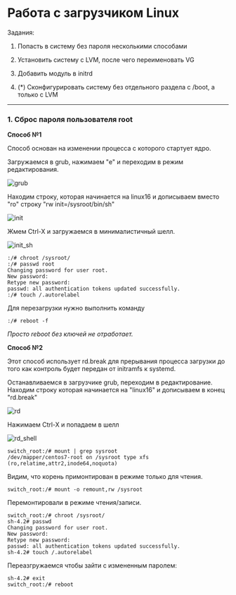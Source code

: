 # Работа с загрузчиком Linux 

Задания: 
1. Попасть в систему без пароля несколькими способами 
2. Установить систему с LVM, после чего переименовать VG 
3. Добавить модуль в initrd 

4. (*) Сконфигурировать систему без отдельного раздела с /boot, а только с LVM  
---

### 1. Сброс пароля пользователя root 

**Способ №1**

Cпособ основан на изменении процесса с которого стартует ядро.

Загружаемся в grub, нажимаем "e" и переходим в режим редактирования.

![grub](grub.jpg)

Находим строку, которая начинается на linux16 и дописываем вместо "ro" строку "rw init=/sysroot/bin/sh" 

![init](init.jpg)


Жмем Ctrl-X и загружаемся в минималистичный шелл.

![init_sh](init_sh.jpg)

```console
:/# chroot /sysroot/
:/# passwd root
Changing password for user root.
New password:
Retype new password:
passwd: all authentication tokens updated successfully.
:/# touch /.autorelabel
```

Для перезагрузки нужно выполнить команду 
```console
:/# reboot -f 
```
*Просто reboot без ключей не отработает.* 


**Способ №2**

Этот способ использует rd.break для прерывания процесса загрузки до того как контроль будет передан от initramfs к systemd. 

Останавливаемся в загрузчике grub, переходим в редактирование. 
Находим строку которая начинается на "linux16" и дописываем в конец "rd.break" 

![rd](rd.jpg)

Нажимаем Ctrl-X и попадаем в шелл 

![rd_shell](rd_shell.jpg)

```console 
switch_root:/# mount | grep sysroot
/dev/mapper/centos7-root on /sysroot type xfs (ro,relatime,attr2,inode64,noquota)
````

Видим, что корень примонтирован в режиме только для чтения.

```console 
switch_root:/# mount -o remount,rw /sysroot
```

Перемонтировали в режиме чтения/записи. 

```console
switch_root:/# chroot /sysroot/
sh-4.2# passwd
Changing password for user root.
New password:
Retype new password:
passwd: all authentication tokens updated successfully.
sh-4.2# touch /.autorelabel
```

Переазгружаемся чтобы зайти с измененным паролем:
```console
sh-4.2# exit
switch_root:/# reboot
```

